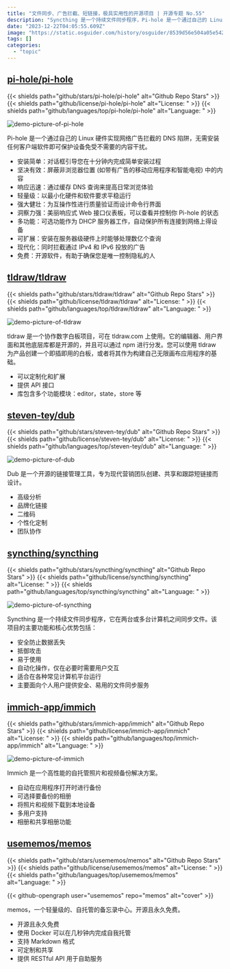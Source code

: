 ```yaml
---
title: "文件同步、广告拦截、短链接，极具实用性的开源项目 | 开源专题 No.55"
description: "Syncthing 是一个持续文件同步程序，Pi-hole 是一个通过自己的 Linux 硬件实现网络广告拦截的 DNS 陷阱，Immich 是一个高性能的自托管照片和视频备份解决方案，tldraw 是一个协作数字白板项目，memos 是一个轻量级的、自托管的备忘录中心，Dub 是一个开源的链接管理工具，专为现代营销团队创建、共享和跟踪短链接而设计。"
date: "2023-12-22T04:05:55.609Z"
image: "https://static.osguider.com/history/osguider/8539d56e504a05e542e2bfcbec1a0868.png"
tags: []
categories:
  - "topic"
---
```


## [pi-hole/pi-hole](https://github.com/pi-hole/pi-hole)

{{< shields path="github/stars/pi-hole/pi-hole" alt="Github Repo Stars" >}} {{< shields path="github/license/pi-hole/pi-hole" alt="License: " >}} {{< shields path="github/languages/top/pi-hole/pi-hole" alt="Language: " >}}

![demo-picture-of-pi-hole](https://static.osguider.com/history/2023/b87689d1e0b00f7e978f1c97d04f2747.png)

Pi-hole 是一个通过自己的 Linux 硬件实现网络广告拦截的 DNS 陷阱，无需安装任何客户端软件即可保护设备免受不需要的内容干扰。

- 安装简单：对话框引导您在十分钟内完成简单安装过程
- 坚决有效：屏蔽非浏览器位置 (如带有广告的移动应用程序和智能电视) 中的内容
- 响应迅速：通过缓存 DNS 查询来提高日常浏览体验
- 轻量级：以最小化硬件和软件要求平稳运行
- 强大健壮：为互操作性进行质量验证而设计命令行界面
- 洞察力强：美丽响应式 Web 接口仪表板，可以查看并控制你 Pi-hole 的状态
- 多功能：可选功能作为 DHCP 服务器工作，自动保护所有连接到网络上得设备
- 可扩展：安装在服务器级硬件上时能够处理数亿个查询
- 现代化：同时拦截通过 IPv4 和 IPv6 投放的广告
- 免费：开源软件，有助于确保您是唯一控制隐私的人

## [tldraw/tldraw](https://github.com/tldraw/tldraw)

{{< shields path="github/stars/tldraw/tldraw" alt="Github Repo Stars" >}} {{< shields path="github/license/tldraw/tldraw" alt="License: " >}} {{< shields path="github/languages/top/tldraw/tldraw" alt="Language: " >}}

![demo-picture-of-tldraw](https://static.osguider.com/history/2023/6e6f702ca1bcc07f027c119fe8bfa702.png)

tldraw 是一个协作数字白板项目，可在 tldraw.com 上使用。它的编辑器、用户界面和其他底层库都是开源的，并且可以通过 npm 进行分发。您可以使用 tldraw 为产品创建一个即插即用的白板，或者将其作为构建自己无限画布应用程序的基础。

- 可以定制化和扩展
- 提供 API 接口
- 库包含多个功能模块：editor，state，store 等

## [steven-tey/dub](https://github.com/steven-tey/dub)

{{< shields path="github/stars/steven-tey/dub" alt="Github Repo Stars" >}} {{< shields path="github/license/steven-tey/dub" alt="License: " >}} {{< shields path="github/languages/top/steven-tey/dub" alt="Language: " >}}

![demo-picture-of-dub](https://static.osguider.com/history/2023/f813860e4a8372e2e184189383179858.png)

Dub 是一个开源的链接管理工具，专为现代营销团队创建、共享和跟踪短链接而设计。

- 高级分析
- 品牌化链接
- 二维码
- 个性化定制
- 团队协作

## [syncthing/syncthing](https://github.com/syncthing/syncthing)

{{< shields path="github/stars/syncthing/syncthing" alt="Github Repo Stars" >}} {{< shields path="github/license/syncthing/syncthing" alt="License: " >}} {{< shields path="github/languages/top/syncthing/syncthing" alt="Language: " >}}

![demo-picture-of-syncthing](https://static.osguider.com/history/2023/83c74b1bf1b1a379236e7d616f0d49a0.png)

Syncthing 是一个持续文件同步程序，它在两台或多台计算机之间同步文件。该项目的主要功能和核心优势包括：

- 安全防止数据丢失
- 抵御攻击
- 易于使用
- 自动化操作，仅在必要时需要用户交互
- 适合在各种常见计算机平台运行
- 主要面向个人用户提供安全、易用的文件同步服务

## [immich-app/immich](https://github.com/immich-app/immich)

{{< shields path="github/stars/immich-app/immich" alt="Github Repo Stars" >}} {{< shields path="github/license/immich-app/immich" alt="License: " >}} {{< shields path="github/languages/top/immich-app/immich" alt="Language: " >}}

![demo-picture-of-immich](https://static.osguider.com/history/2023/dd78d90090ab8a662da8abdc8a1cc8fe.png)

Immich 是一个高性能的自托管照片和视频备份解决方案。

- 自动在应用程序打开时进行备份
- 可选择要备份的相册
- 将照片和视频下载到本地设备
- 多用户支持
- 相册和共享相册功能

## [usememos/memos](https://github.com/usememos/memos)

{{< shields path="github/stars/usememos/memos" alt="Github Repo Stars" >}} {{< shields path="github/license/usememos/memos" alt="License: " >}} {{< shields path="github/languages/top/usememos/memos" alt="Language: " >}}

{{< github-opengraph user="usememos" repo="memos" alt="cover" >}}

memos，一个轻量级的、自托管的备忘录中心。开源且永久免费。

- 开源且永久免费
- 使用 Docker 可以在几秒钟内完成自我托管
- 支持 Markdown 格式
- 可定制和共享
- 提供 RESTful API 用于自助服务

